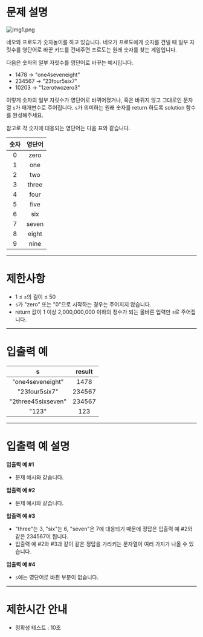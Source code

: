 # 문제 설명

![img1.png](https://grepp-programmers.s3.ap-northeast-2.amazonaws.com/files/production/d31cb063-4025-4412-8cbc-6ac6909cf93e/img1.png)

네오와 프로도가 숫자놀이를 하고 있습니다. 네오가 프로도에게 숫자를 건넬 때 일부 자릿수를 영단어로 바꾼 카드를 건네주면 프로도는 원래 숫자를 찾는 게임입니다.  
  
다음은 숫자의 일부 자릿수를 영단어로 바꾸는 예시입니다.

*   1478 → "one4seveneight"
*   234567 → "23four5six7"
*   10203 → "1zerotwozero3"

이렇게 숫자의 일부 자릿수가 영단어로 바뀌어졌거나, 혹은 바뀌지 않고 그대로인 문자열 `s`가 매개변수로 주어집니다. `s`가 의미하는 원래 숫자를 return 하도록 solution 함수를 완성해주세요.

참고로 각 숫자에 대응되는 영단어는 다음 표와 같습니다.

**숫자**|**영단어**
:-----:|:-----:
0|zero
1|one
2|two
3|three
4|four
5|five
6|six
7|seven
8|eight
9|nine

* * *

# 제한사항

*   1 ≤ `s`의 길이 ≤ 50
*   `s`가 "zero" 또는 "0"으로 시작하는 경우는 주어지지 않습니다.
*   return 값이 1 이상 2,000,000,000 이하의 정수가 되는 올바른 입력만 `s`로 주어집니다.

* * *

# 입출력 예

**s**|**result**
:-----:|:-----:
"one4seveneight"|1478
"23four5six7"|234567
"2three45sixseven"|234567
"123"|123

* * *

# 입출력 예 설명

**입출력 예 #1**

*   문제 예시와 같습니다.

**입출력 예 #2**

*   문제 예시와 같습니다.

**입출력 예 #3**

*   "three"는 3, "six"는 6, "seven"은 7에 대응되기 때문에 정답은 입출력 예 #2와 같은 234567이 됩니다.
*   입출력 예 #2와 #3과 같이 같은 정답을 가리키는 문자열이 여러 가지가 나올 수 있습니다.

**입출력 예 #4**

*   `s`에는 영단어로 바뀐 부분이 없습니다.

* * *

# 제한시간 안내

*   정확성 테스트 : 10초